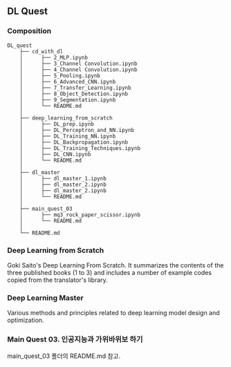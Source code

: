 ## DL Quest

### Composition


```
DL_quest
    ├── cd_with_dl
    │      ├── 2_MLP.ipynb
    │      ├── 3_Channel Convolution.ipynb
    │      ├── 4_Channel Convolution.ipynb
    │      ├── 5_Pooling.ipynb
    │      ├── 6_Advanced_CNN.ipynb
    │      ├── 7_Transfer_Learning.ipynb
    │      ├── 8_Object_Detection.ipynb
    │      ├── 9_Segmentation.ipynb
    │      └── README.md
    │
    ├── deep_learning_from_scratch
    │      ├── DL_prep.ipynb
    │      ├── DL_Perceptron_and_NN.ipynb
    │      ├── DL_Training_NN.ipynb
    │      ├── DL_Backpropagation.ipynb
    │      ├── DL_Training_Techniques.ipynb
    │      ├── DL_CNN.ipynb
    │      └── README.md
    │
    ├── dl_master
    │      ├── dl_master_1.ipynb
    │      ├── dl_master_2.ipynb
    │      ├── dl_master_2.ipynb
    │      └── README.md
    │
    ├── main_quest_03
    │      ├── mq3_rock_paper_scissor.ipynb
    │      └── README.md
    │      
    └── README.md
```


### Deep Learning from Scratch


Goki Saito's Deep Learning From Scratch. It summarizes the contents of the three published books (1 to 3) and includes a number of example codes copied from the translator's library.


### Deep Learning Master


Various methods and principles related to deep learning model design and optimization.


### Main Quest 03. 인공지능과 가위바위보 하기


main_quest_03 폴더의 README.md 참고.  


